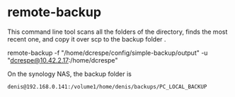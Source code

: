 # remote-backup

This command line tool scans all the folders of the <folder> directory, 
finds the most recent one, and copy it over scp to the backup folder <backup>.

remote-backup -f "/home/dcrespe/config/simple-backup/output" -u "dcrespe@10.42.2.17:/home/dcrespe"

On the synology NAS, the backup folder is

    denis@192.168.0.141:/volume1/home/denis/backups/PC_LOCAL_BACKUP
  
